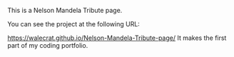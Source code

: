 This is a Nelson Mandela Tribute page.

You can see the project at the following URL:

https://walecrat.github.io/Nelson-Mandela-Tribute-page/
It makes the first part of my coding portfolio.